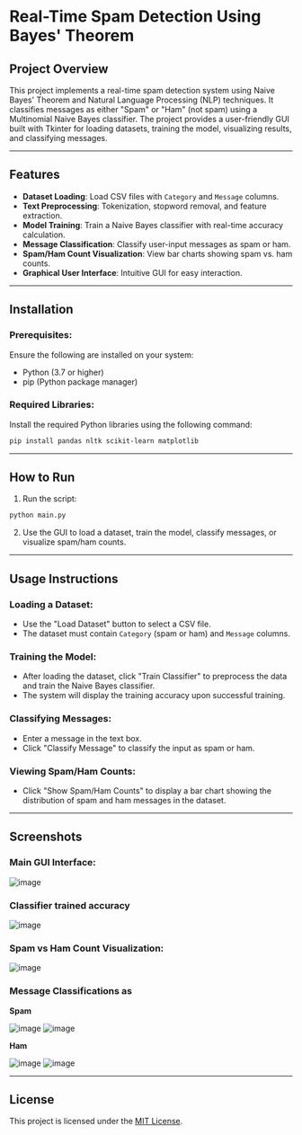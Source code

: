 # Real-Time Spam Detection Using Bayes' Theorem

## Project Overview
This project implements a real-time spam detection system using Naive Bayes' Theorem and Natural Language Processing (NLP) techniques. It classifies messages as either "Spam" or "Ham" (not spam) using a Multinomial Naive Bayes classifier. The project provides a user-friendly GUI built with Tkinter for loading datasets, training the model, visualizing results, and classifying messages.

---

## Features
- **Dataset Loading**: Load CSV files with `Category` and `Message` columns.
- **Text Preprocessing**: Tokenization, stopword removal, and feature extraction.
- **Model Training**: Train a Naive Bayes classifier with real-time accuracy calculation.
- **Message Classification**: Classify user-input messages as spam or ham.
- **Spam/Ham Count Visualization**: View bar charts showing spam vs. ham counts.
- **Graphical User Interface**: Intuitive GUI for easy interaction.

---

## Installation
### Prerequisites:
Ensure the following are installed on your system:
- Python (3.7 or higher)
- pip (Python package manager)

### Required Libraries:
Install the required Python libraries using the following command:
```bash
pip install pandas nltk scikit-learn matplotlib
```

---

## How to Run

1. Run the script:
```bash
python main.py
```
2. Use the GUI to load a dataset, train the model, classify messages, or visualize spam/ham counts.

---

## Usage Instructions
### Loading a Dataset:
- Use the "Load Dataset" button to select a CSV file.
- The dataset must contain `Category` (spam or ham) and `Message` columns.

### Training the Model:
- After loading the dataset, click "Train Classifier" to preprocess the data and train the Naive Bayes classifier.
- The system will display the training accuracy upon successful training.

### Classifying Messages:
- Enter a message in the text box.
- Click "Classify Message" to classify the input as spam or ham.

### Viewing Spam/Ham Counts:
- Click "Show Spam/Ham Counts" to display a bar chart showing the distribution of spam and ham messages in the dataset.

---

## Screenshots
### Main GUI Interface:
![image](https://github.com/user-attachments/assets/10c24c7b-3635-4268-8e73-a757ce02cc17)

### Classifier trained accuracy
![image](https://github.com/user-attachments/assets/c7ae85f1-1888-47a9-9f5a-17def43b0784)

### Spam vs Ham Count Visualization:
![image](https://github.com/user-attachments/assets/cad6584b-23e5-4124-a8d2-adf817bdd49d)

### Message Classifications as
**Spam**

![image](https://github.com/user-attachments/assets/807baf5b-cf90-4c9f-9359-60182da4862f)
![image](https://github.com/user-attachments/assets/566c0e97-bce8-471b-9608-ee12ef4123e0)

**Ham**

![image](https://github.com/user-attachments/assets/30fc3cc4-f13c-49c2-a1fe-4525df29c5ba)
![image](https://github.com/user-attachments/assets/62202076-b0f5-498b-a5f0-56063a2477e8)

---

## License
This project is licensed under the [MIT License](LICENSE).
